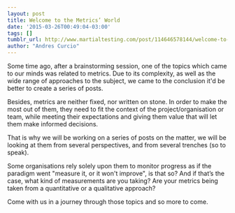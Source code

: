 ```yaml
---
layout: post
title: Welcome to the Metrics’ World
date: '2015-03-26T00:49:04-03:00'
tags: []
tumblr_url: http://www.martialtesting.com/post/114646578144/welcome-to-the-metrics-world
author: "Andres Curcio"
---
```

Some time ago, after a brainstorming session, one of the topics which came to our minds was related to metrics. Due to its complexity, as well as the wide range of approaches to the subject, we came to the conclusion it'd be better to create a series of posts.

Besides, metrics are neither fixed, nor written on stone. In order to make the most out of them, they need to fit the context of the project/organisation or team, while meeting their expectations and giving them value that will let them make informed decisions.

That is why we will be working on a series of posts on the matter, we will be looking at them from several perspectives, and from several trenches (so to speak).

Some organisations rely solely upon them to monitor progress as if the paradigm went "measure it, or it won't improve", is that so? And if that’s the case, what kind of measurements are you taking? Are your metrics being taken from a quantitative or a qualitative approach?

Come with us in a journey through those topics and so more to come.

